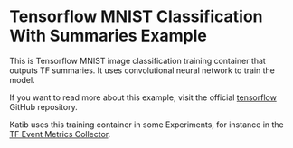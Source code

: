 # Tensorflow MNIST Classification With Summaries Example

This is Tensorflow MNIST image classification training container that outputs TF summaries.
It uses convolutional neural network to train the model.

If you want to read more about this example, visit the official
[tensorflow](https://www.tensorflow.org/tutorials/quickstart/advanced)
GitHub repository.

Katib uses this training container in some Experiments, for instance in the
[TF Event Metrics Collector](../../kubeflow-training-operator/tfjob-mnist-with-summaries.yaml#L46-L53).
